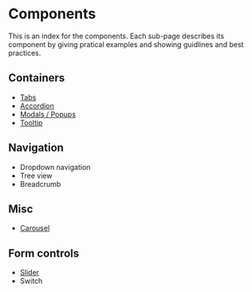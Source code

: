 # Components

This is an index for the components. Each sub-page describes its component by giving pratical examples and showing guidlines and best practices.

## Containers
- [Tabs](tabs.md)
- [Accordion](accordion.md)
- [Modals / Popups](modal.md)
- [Tooltip](tooltip.md)

## Navigation
- Dropdown navigation
- Tree view
- Breadcrumb

## Misc
- [Carousel](carousel.md)

## Form controls
- [Slider](slider.md)
- Switch
